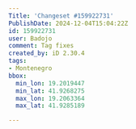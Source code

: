 ```yaml
---
Title: 'Changeset #159922731'
PublishDate: 2024-12-04T15:04:22Z
id: 159922731
user: Badojo
comment: Tag fixes
created_by: iD 2.30.4
tags:
- Montenegro
bbox:
  min_lon: 19.2019447
  min_lat: 41.9268275
  max_lon: 19.2063364
  max_lat: 41.9285189

---
```

